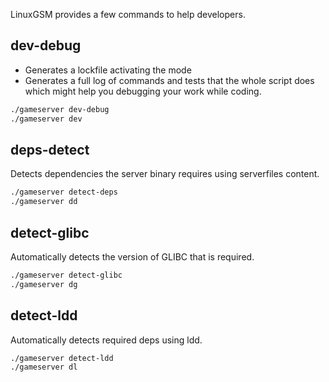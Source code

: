 LinuxGSM provides a few commands to help developers.

## dev-debug

- Generates a lockfile activating the mode
- Generates a full log of commands and tests that the whole script does which might help you debugging your work while coding.

````bash
./gameserver dev-debug
./gameserver dev
````

## deps-detect

Detects dependencies the server binary requires using serverfiles content.

````bash
./gameserver detect-deps
./gameserver dd
````

## detect-glibc

Automatically detects the version of GLIBC that is required.

````bash
./gameserver detect-glibc
./gameserver dg
````

## detect-ldd

Automatically detects required deps using ldd.

````bash
./gameserver detect-ldd
./gameserver dl
````